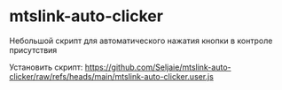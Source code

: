# mtslink-auto-clicker
Небольшой скрипт для автоматического нажатия кнопки в контроле присутствия

Установить скрипт:
https://github.com/Seljaie/mtslink-auto-clicker/raw/refs/heads/main/mtslink-auto-clicker.user.js
